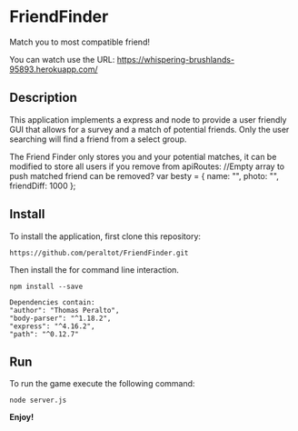# FriendFinder
Match you to most compatible friend!

You can watch use the URL: https://whispering-brushlands-95893.herokuapp.com/

## Description

This application implements a express and node to provide a user friendly GUI that allows for a survey and a match of potential friends.  Only the user searching will find a friend from a select group.

The Friend Finder only stores you and your potential matches, it can be modified to store all users if you remove from apiRoutes:
       //Empty array to push matched friend can be removed?
        var besty = {
            name: "",
            photo: "",
            friendDiff: 1000
        };

## Install

To install the application, first clone this repository:

	https://github.com/peraltot/FriendFinder.git
	
Then install the for command line interaction.

	npm install --save

    Dependencies contain:
    "author": "Thomas Peralto",
    "body-parser": "^1.18.2",
    "express": "^4.16.2",
    "path": "^0.12.7"

## Run

To run the game execute the following command:

	node server.js
	
**Enjoy!**
